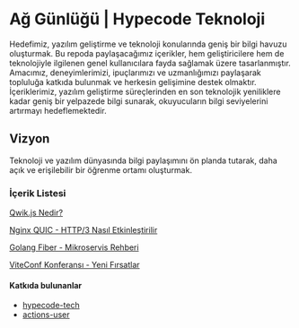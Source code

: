 # Ağ Günlüğü | Hypecode Teknoloji

Hedefimiz, yazılım geliştirme ve teknoloji konularında geniş bir bilgi havuzu oluşturmak. Bu repoda paylaşacağımız içerikler, hem geliştiricilere hem de teknolojiyle ilgilenen genel kullanıcılara fayda sağlamak üzere tasarlanmıştır. Amacımız, deneyimlerimizi, ipuçlarımızı ve uzmanlığımızı paylaşarak topluluğa katkıda bulunmak ve herkesin gelişimine destek olmaktır. İçeriklerimiz, yazılım geliştirme süreçlerinden en son teknolojik yeniliklere kadar geniş bir yelpazede bilgi sunarak, okuyucuların bilgi seviyelerini artırmayı hedeflemektedir.

## Vizyon

Teknoloji ve yazılım dünyasında bilgi paylaşımını ön planda tutarak, daha açık ve erişilebilir bir öğrenme ortamı oluşturmak.

### İçerik Listesi

[Qwik.js Nedir?](https://github.com/hypecode-tech/blogs/blob/main/qwikjs-nedir/README.md)

[Nginx QUIC - HTTP/3 Nasıl Etkinleştirilir](https://github.com/hypecode-tech/blogs/tree/main/nginx-quic-nasil-etkinlestirilir/README.md)

[Golang Fiber - Mikroservis Rehberi](https://github.com/hypecode-tech/blogs/tree/main/fiber-ile-microservis/README.md)

[ViteConf Konferansı - Yeni Fırsatlar](https://github.com/hypecode-tech/blogs/tree/main/viteconf-bizi-bekliyor/README.md)

#### Katkıda bulunanlar

<!-- BEGIN CONTRIBUTORS LIST -->
  - [hypecode-tech](https://github.com/hypecode-tech)
  - [actions-user](https://github.com/actions-user)
<!-- END CONTRIBUTORS LIST -->
